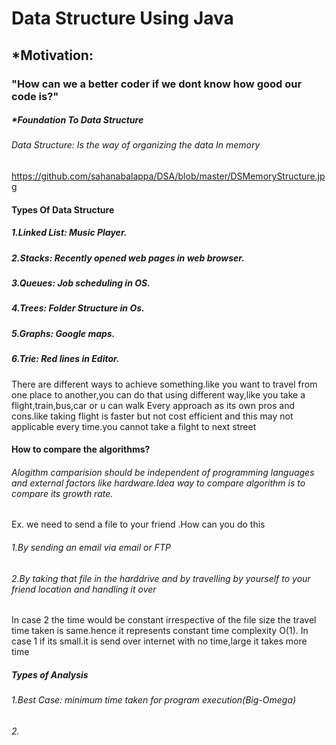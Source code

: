 # Data Structure Using Java 
## *Motivation:  
### "How can we a better coder if we dont know how good our code is?"
##### *Foundation To Data Structure
###### Data Structure: Is the way of organizing the data In memory
https://github.com/sahanabalappa/DSA/blob/master/DSMemoryStructure.jpg
#### Types Of Data Structure
##### 1.Linked List: Music Player.
##### 2.Stacks: Recently opened web pages in web browser.
##### 3.Queues: Job scheduling in OS.
##### 4.Trees: Folder Structure in Os.
##### 5.Graphs: Google maps.
##### 6.Trie: Red lines in Editor.

There  are different ways to achieve something.like you want to travel from one place to another,you can do that using different way,like you take a flight,train,bus,car or u can walk
Every approach as its own pros and cons.like taking flight is faster but  not cost efficient and this may not applicable every time.you cannot take a filght to next street

#### How to compare the algorithms?
###### Alogithm camparision should be independent of programming languages and external factors like hardware.Idea way to compare algorithm is to compare its growth rate.
Ex. we need to send a file to your friend .How can you do this
###### 1.By sending an email via email or FTP
###### 2.By taking that file in the harddrive and by travelling by yourself to your friend location and handling it over 
In case 2 the time would be constant irrespective of the file size the travel time taken is same.hence it represents constant time complexity O(1).
In case 1 if its small.it is send over internet with no time,large  it takes more time
##### Types of Analysis
###### 1.Best Case: minimum time taken for program execution(Big-Omega)
###### 2.
